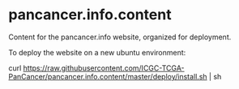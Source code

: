 pancancer.info.content
======================

Content for the pancancer.info website, organized for deployment.

To deploy the website on a new ubuntu environment:

curl https://raw.githubusercontent.com/ICGC-TCGA-PanCancer/pancancer.info.content/master/deploy/install.sh | sh
